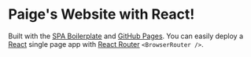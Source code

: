 # Paige's Website with React!


Built with the [SPA Boilerplate][SPABoilerplate] and [GitHub Pages][ghPagesOverview]. You can easily deploy a [React][react] single page app with [React Router][reactRouter] `<BrowserRouter />`. 

<!-- Links -->
[SPABoilerplate]: https://github.com/rafrex/spa-github-pages
[ghPagesOverview]: https://pages.github.com/
[react]: https://github.com/facebook/react
[reactRouter]: https://github.com/ReactTraining/react-router
